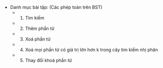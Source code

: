 - Danh mục bài tập: (Các phép toán trên BST)
    + 1. Tìm kiếm
    + 2. Thêm phần tử
    + 3. Xoá phần tử
    + 4. Xoá mọi phần tử có giá trị lớn hơn k trong cây tìm kiếm nhị phân
    + 5. Thay đổi khoá phần tử